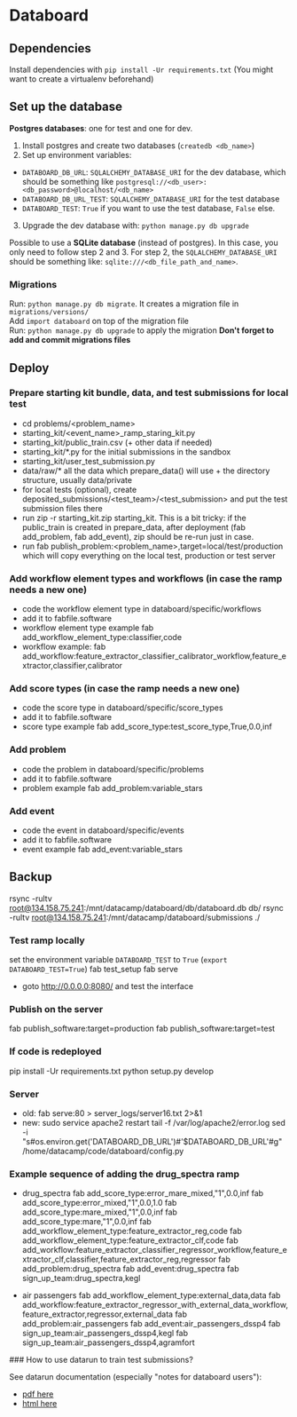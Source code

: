 # Databoard

## Dependencies

Install dependencies with `pip install -Ur requirements.txt`
(You might want to create a virtualenv beforehand)

## Set up the database

**Postgres databases**: one for test and one for dev.   
1. Install postgres and create two databases (`createdb <db_name>`)  
2. Set up environment variables:  
* `DATABOARD_DB_URL`: `SQLALCHEMY_DATABASE_URI` for the dev database, which should be something like `postgresql://<db_user>:<db_password>@localhost/<db_name>`  
* `DATABOARD_DB_URL_TEST`: `SQLALCHEMY_DATABASE_URI` for the test database  
* `DATABOARD_TEST`: `True` if you want to use the test database, `False` else.  
3. Upgrade the dev database with: `python manage.py db upgrade`  

Possible to use a **SQLite database** (instead of postgres). In this case, you only need to follow step 2 and 3. 
For step 2, the `SQLALCHEMY_DATABASE_URI` should be something like: `sqlite:///<db_file_path_and_name>`.


### Migrations
Run: `python manage.py db migrate`. It creates a migration file in `migrations/versions/`  
Add `import databoard` on top of the migration file  
Run: `python manage.py db upgrade` to apply the migration
**Don't forget to add and commit migrations files**

## Deploy

### Prepare starting kit bundle, data, and test submissions for local test

 - cd problems/<problem_name>
 - starting_kit/<event_name>_ramp_staring_kit.py
 - starting_kit/public_train.csv (+ other data if needed)
 - starting_kit/*.py for the initial submissions in the sandbox
 - starting_kit/user_test_submission.py
 - data/raw/* all the data which prepare_data() will use + the directory structure, usually data/private
 - for local tests (optional), create deposited_submissions/<test_team>/<test_submission> and put the test submission files there
 - run 
zip -r starting_kit.zip starting_kit. 
   This is a bit tricky: if the public_train is created in prepare_data, after deployment (fab add_problem, fab add_event), zip should be re-run just in case.
 - run
fab publish_problem:<problem_name>,target=local/test/production
   which will copy everything on the local test, production or test server

### Add workflow element types and workflows (in case the ramp needs a new one)

 - code the workflow element type in databoard/specific/workflows
 - add it to fabfile.software
 - workflow element type example
fab add_workflow_element_type:classifier,code
 - workflow example:
fab add_workflow:feature_extractor_classifier_calibrator_workflow,feature_extractor,classifier,calibrator

### Add score types (in case the ramp needs a new one)

 - code the score type in databoard/specific/score_types
 - add it to fabfile.software
 - score type example
fab add_score_type:test_score_type,True,0.0,inf

### Add problem
 
 - code the problem in databoard/specific/problems
 - add it to fabfile.software
 - problem example
fab add_problem:variable_stars

### Add event
 
 - code the event in databoard/specific/events
 - add it to fabfile.software
 - event example
fab add_event:variable_stars

## Backup

rsync -rultv root@134.158.75.241:/mnt/datacamp/databoard/db/databoard.db db/
rsync -rultv root@134.158.75.241:/mnt/datacamp/databoard/submissions ./

### Test ramp locally

set the environment variable `DATABOARD_TEST` to `True` (`export DATABOARD_TEST=True`)
fab test_setup
fab serve
 - goto http://0.0.0.0:8080/ and test the interface

### Publish on the server

fab publish_software:target=production
fab publish_software:target=test

### If code is redeployed

pip install -Ur requirements.txt
python setup.py develop

### Server

 - old:
fab serve:80 > server_logs/server16.txt 2>&1
 - new:
sudo service apache2 restart
tail -f /var/log/apache2/error.log
sed -i "s#os.environ.get('DATABOARD_DB_URL')#'$DATABOARD_DB_URL'#g" /home/datacamp/code/databoard/config.py

### Example sequence of adding the drug_spectra ramp

 - drug_spectra
fab add_score_type:error_mare_mixed,"1",0.0,inf
fab add_score_type:error_mixed,"1",0.0,1.0 
fab add_score_type:mare_mixed,"1",0.0,inf 
fab add_score_type:mare,"1",0.0,inf
fab add_workflow_element_type:feature_extractor_reg,code 
fab add_workflow_element_type:feature_extractor_clf,code
fab add_workflow:feature_extractor_classifier_regressor_workflow,feature_extractor_clf,classifier,feature_extractor_reg,regressor
fab add_problem:drug_spectra 
fab add_event:drug_spectra
fab sign_up_team:drug_spectra,kegl

 - air passengers
fab add_workflow_element_type:external_data,data
fab add_workflow:feature_extractor_regressor_with_external_data_workflow,feature_extractor,regressor,external_data
fab add_problem:air_passengers
fab add_event:air_passengers_dssp4
fab sign_up_team:air_passengers_dssp4,kegl
fab sign_up_team:air_passengers_dssp4,agramfort


### How to use datarun to train test submissions?

See datarun documentation (especially "notes for databoard users"):   
- [pdf here](https://github.com/camillemarini/datarun/blob/master/docs/datarun.pdf)  
- [html here](https://github.com/camillemarini/datarun/tree/master/docs/html)  
